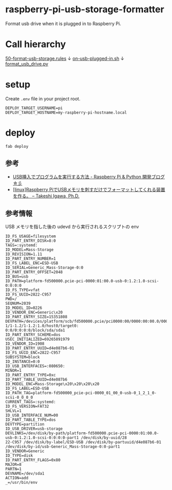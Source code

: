 # raspberry-pi-usb-storage-formatter

Format usb drive when it is plugged in to Raspberry Pi.


# Call hierarchy
[50-format-usb-storage.rules](app%2F50-format-usb-storage.rules)
↓
[on-usb-plugged-in.sh](app%2Fon-usb-plugged-in.sh)
↓
[format_usb_drive.py](app%2Fformat_usb_drive.py)

# setup

Create `.env` file in your project root.

```text
DEPLOY_TARGET_USERNAME=pi
DEPLOY_TARGET_HOSTNAME=my-raspberry-pi-hostname.local
```

# deploy
```shell
fab deploy
```

## 参考
- [USB挿入でプログラムを実行する方法 - Raspberry Pi & Python 開発ブログ ☆彡](https://www.raspberrypirulo.net/entry/usb-script)
- [[linux]Raspberry PiでUSBメモリを刺すだけでフォーマットしてくれる装置を作る。 – Takeshi Igawa, Ph.D.](https://home.hiroshima-u.ac.jp/~tigawa/?p=2259)


## 参考情報

USB メモリを指した後の udevd から実行されるスクリプトの env
```
ID_FS_USAGE=filesystem
ID_PART_ENTRY_DISK=8:0
TAGS=:systemd:
ID_MODEL=Mass-Storage
ID_REVISION=1.11
ID_PART_ENTRY_NUMBER=1
ID_FS_LABEL_ENC=ESD-USB
ID_SERIAL=Generic_Mass-Storage-0:0
ID_PART_ENTRY_OFFSET=2048
ID_BUS=usb
ID_PATH=platform-fd500000.pcie-pci-0000:01:00.0-usb-0:1.2:1.0-scsi-0:0:0:0
ID_FS_TYPE=vfat
ID_FS_UUID=2822-C957
PWD=/
SEQNUM=2039
ID_MODEL_ID=0226
ID_VENDOR_ENC=Generic\x20
ID_PART_ENTRY_SIZE=15351808
DEVPATH=/devices/platform/scb/fd500000.pcie/pci0000:00/0000:00:00.0/0000:01:00.0/usb1/1-1/1-1.2/1-1.2:1.0/host0/target0:
0:0/0:0:0:0/block/sda/sda1
ID_PART_ENTRY_SCHEME=dos
USEC_INITIALIZED=69265891979
ID_VENDOR_ID=1908
ID_PART_ENTRY_UUID=d4e087b6-01
ID_FS_UUID_ENC=2822-C957
SUBSYSTEM=block
ID_INSTANCE=0:0
ID_USB_INTERFACES=:080650:
MINOR=1
ID_PART_ENTRY_TYPE=0xc
ID_PART_TABLE_UUID=d4e087b6
ID_MODEL_ENC=Mass-Storage\x20\x20\x20\x20
ID_FS_LABEL=ESD-USB
ID_PATH_TAG=platform-fd500000_pcie-pci-0000_01_00_0-usb-0_1_2_1_0-scsi-0_0_0_0
CURRENT_TAGS=:systemd:
ID_FS_VERSION=FAT32
SHLVL=1
ID_USB_INTERFACE_NUM=00
ID_PART_TABLE_TYPE=dos
DEVTYPE=partition
ID_USB_DRIVER=usb-storage
DEVLINKS=/dev/disk/by-path/platform-fd500000.pcie-pci-0000:01:00.0-usb-0:1.2:1.0-scsi-0:0:0:0-part1 /dev/disk/by-uuid/28
22-C957 /dev/disk/by-label/ESD-USB /dev/disk/by-partuuid/d4e087b6-01 /dev/disk/by-id/usb-Generic_Mass-Storage-0:0-part1
ID_VENDOR=Generic
ID_TYPE=disk
ID_PART_ENTRY_FLAGS=0x80
MAJOR=8
PARTN=1
DEVNAME=/dev/sda1
ACTION=add
_=/usr/bin/env
```
